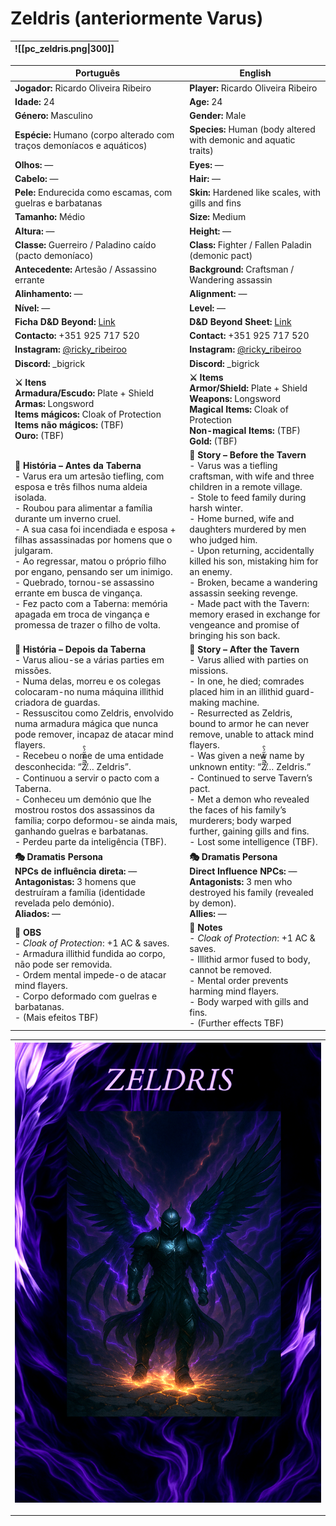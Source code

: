 # Zeldris (anteriormente Varus)

| ![[pc_zeldris.png\|300]] |
| ------------------------ |

| Português | English |
| --------- | ------- |
| **Jogador:** Ricardo Oliveira Ribeiro | **Player:** Ricardo Oliveira Ribeiro |
| **Idade:** 24 | **Age:** 24 |
| **Género:** Masculino | **Gender:** Male |
| **Espécie:** Humano (corpo alterado com traços demoníacos e aquáticos) | **Species:** Human (body altered with demonic and aquatic traits) |
| **Olhos:** — | **Eyes:** — |
| **Cabelo:** — | **Hair:** — |
| **Pele:** Endurecida como escamas, com guelras e barbatanas | **Skin:** Hardened like scales, with gills and fins |
| **Tamanho:** Médio | **Size:** Medium |
| **Altura:** — | **Height:** — |
| **Classe:** Guerreiro / Paladino caído (pacto demoníaco) | **Class:** Fighter / Fallen Paladin (demonic pact) |
| **Antecedente:** Artesão / Assassino errante | **Background:** Craftsman / Wandering assassin |
| **Alinhamento:** — | **Alignment:** — |
| **Nível:** — | **Level:** — |
| **Ficha D&D Beyond:** [Link](https://www.dndbeyond.com/characters/143891578/GTjlb2) | **D&D Beyond Sheet:** [Link](https://www.dndbeyond.com/characters/143891578/GTjlb2) |
| **Contacto:** +351 925 717 520 | **Contact:** +351 925 717 520 |
| **Instagram:** [@ricky_ribeiroo](https://www.instagram.com/ricky_ribeiroo) | **Instagram:** [@ricky_ribeiroo](https://www.instagram.com/ricky_ribeiroo) |
| **Discord:** _bigrick | **Discord:** _bigrick |
| **⚔️ Itens**<br>**Armadura/Escudo:** Plate + Shield<br>**Armas:** Longsword<br>**Items mágicos:** Cloak of Protection<br>**Items não mágicos:** (TBF)<br>**Ouro:** (TBF) | **⚔️ Items**<br>**Armor/Shield:** Plate + Shield<br>**Weapons:** Longsword<br>**Magical Items:** Cloak of Protection<br>**Non-magical Items:** (TBF)<br>**Gold:** (TBF) |
| **📖 História – Antes da Taberna**<br>- Varus era um artesão tiefling, com esposa e três filhos numa aldeia isolada.<br>- Roubou para alimentar a família durante um inverno cruel.<br>- A sua casa foi incendiada e esposa + filhas assassinadas por homens que o julgaram.<br>- Ao regressar, matou o próprio filho por engano, pensando ser um inimigo.<br>- Quebrado, tornou-se assassino errante em busca de vingança.<br>- Fez pacto com a Taberna: memória apagada em troca de vingança e promessa de trazer o filho de volta. | **📖 Story – Before the Tavern**<br>- Varus was a tiefling craftsman, with wife and three children in a remote village.<br>- Stole to feed family during harsh winter.<br>- Home burned, wife and daughters murdered by men who judged him.<br>- Upon returning, accidentally killed his son, mistaking him for an enemy.<br>- Broken, became a wandering assassin seeking revenge.<br>- Made pact with the Tavern: memory erased in exchange for vengeance and promise of bringing his son back. |
| **📖 História – Depois da Taberna**<br>- Varus aliou-se a várias parties em missões.<br>- Numa delas, morreu e os colegas colocaram-no numa máquina illithid criadora de guardas.<br>- Ressuscitou como Zeldris, envolvido numa armadura mágica que nunca pode remover, incapaz de atacar mind flayers.<br>- Recebeu o nome de uma entidade desconhecida: “Z̸͂̋̿̉̋́̀̑̚͘… Zeldris”.<br>- Continuou a servir o pacto com a Taberna.<br>- Conheceu um demónio que lhe mostrou rostos dos assassinos da família; corpo deformou-se ainda mais, ganhando guelras e barbatanas.<br>- Perdeu parte da inteligência (TBF). | **📖 Story – After the Tavern**<br>- Varus allied with parties on missions.<br>- In one, he died; comrades placed him in an illithid guard-making machine.<br>- Resurrected as Zeldris, bound to armor he can never remove, unable to attack mind flayers.<br>- Was given a new name by unknown entity: “Z̸͂̋̿̉̋́̀̑̚͘… Zeldris.”<br>- Continued to serve Tavern’s pact.<br>- Met a demon who revealed the faces of his family’s murderers; body warped further, gaining gills and fins.<br>- Lost some intelligence (TBF). |
| **🎭 Dramatis Persona**<br>**NPCs de influência direta:** —<br>**Antagonistas:** 3 homens que destruíram a família (identidade revelada pelo demónio).<br>**Aliados:** — | **🎭 Dramatis Persona**<br>**Direct Influence NPCs:** —<br>**Antagonists:** 3 men who destroyed his family (revealed by demon).<br>**Allies:** — |
| **🔮 OBS**<br>- *Cloak of Protection*: +1 AC & saves.<br>- Armadura illithid fundida ao corpo, não pode ser removida.<br>- Ordem mental impede-o de atacar mind flayers.<br>- Corpo deformado com guelras e barbatanas.<br>- (Mais efeitos TBF) | **🔮 Notes**<br>- *Cloak of Protection*: +1 AC & saves.<br>- Illithid armor fused to body, cannot be removed.<br>- Mental order prevents harming mind flayers.<br>- Body warped with gills and fins.<br>- (Further effects TBF) |

| <img src="pc_zeldris.png"/>|
| --------------------------------------------------------------------------------------------------------------------------------------------------- |


---


















